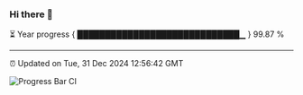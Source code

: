 ### Hi there 👋

⏳ Year progress { █████████████████████████████▁ } 99.87 %

---

⏰ Updated on Tue, 31 Dec 2024 12:56:42 GMT

![Progress Bar CI](https://github.com/IshwaranRudhara/GIT-ACTION/workflows/Progress%20Bar%20CI/badge.svg)
